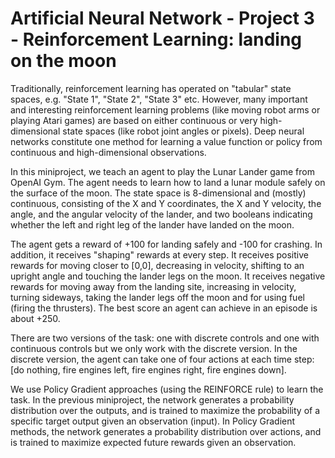 # Artificial Neural Network - Project 3 - Reinforcement Learning: landing on the moon

Traditionally, reinforcement learning has operated on "tabular" state spaces, e.g. "State 1", "State 2", "State 3" etc. However, many important and interesting reinforcement learning problems (like moving robot arms or playing Atari games) are based on either continuous or very high-dimensional state spaces (like robot joint angles or pixels). Deep neural networks constitute one method for learning a value function or policy from continuous and high-dimensional observations. 

In this miniproject, we teach an agent to play the Lunar Lander game from OpenAI Gym. The agent needs to learn how to land a lunar module safely on the surface of the moon. The state space is 8-dimensional and (mostly) continuous, consisting of the X and Y coordinates, the X and Y velocity, the angle, and the angular velocity of the lander, and two booleans indicating whether the left and right leg of the lander have landed on the moon.

The agent gets a reward of +100 for landing safely and -100 for crashing. In addition, it receives "shaping" rewards at every step. It receives positive rewards for moving closer to [0,0], decreasing in velocity, shifting to an upright angle and touching the lander legs on the moon. It receives negative rewards for moving away from the landing site, increasing in velocity, turning sideways, taking the lander legs off the moon and for using fuel (firing the thrusters). The best score an agent can achieve in an episode is about +250.

There are two versions of the task: one with discrete controls and one with continuous controls but we only work with the discrete version. In the discrete version, the agent can take one of four actions at each time step: [do nothing, fire engines left, fire engines right, fire engines down]. 

We use Policy Gradient approaches (using the REINFORCE rule) to learn the task. In the previous miniproject, the network generates a probability distribution over the outputs, and is trained to maximize the probability of a specific target output given an observation (input). In Policy Gradient methods, the network generates a probability distribution over actions, and is trained to maximize expected future rewards given an observation.
